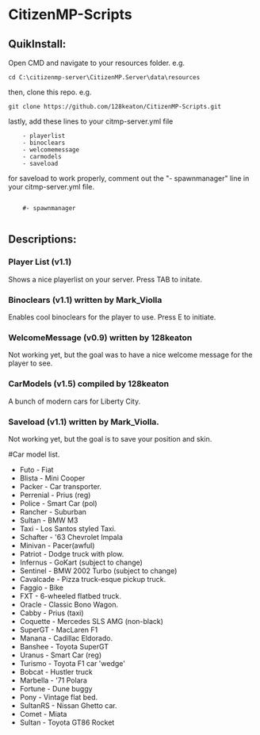 # CitizenMP-Scripts
## QuikInstall:
Open CMD and navigate to your resources folder. e.g.
```
cd C:\citizenmp-server\CitizenMP.Server\data\resources
```
then, clone this repo. e.g.
```
git clone https://github.com/128keaton/CitizenMP-Scripts.git
```
lastly, add these lines to your citmp-server.yml file
```
    - playerlist
    - binoclears
    - welcomemessage
    - carmodels
    - saveload
```
for saveload to work properly, comment out the "- spawnmanager" line in your citmp-server.yml file.

```

	#- spawnmanager
	
```
## Descriptions:

### Player List (v1.1) 
Shows a nice playerlist on your server. Press TAB to initate.

### Binoclears (v1.1) written by Mark_Violla
Enables cool binoclears for the player to use. Press E to initiate.

### WelcomeMessage (v0.9) written by 128keaton
Not working yet, but the goal was to have a nice welcome message for the player to see.

### CarModels (v1.5) compiled by 128keaton
A bunch of modern cars for Liberty City.

### Saveload (v1.1) written by Mark_Violla.
Not working yet, but the goal is to save your position and skin.

#Car model list.
* Futo - Fiat
* Blista - Mini Cooper
* Packer - Car transporter.
* Perrenial - Prius (reg)
* Police - Smart Car (pol)
* Rancher - Suburban
* Sultan - BMW M3
* Taxi - Los Santos styled Taxi.
* Schafter - '63 Chevrolet Impala
* Minivan - Pacer(awful)
* Patriot - Dodge truck with plow.
* Infernus - GoKart (subject to change)
* Sentinel - BMW 2002 Turbo (subject to change)
* Cavalcade - Pizza truck-esque pickup truck.
* Faggio - Bike
* FXT - 6-wheeled flatbed truck.
* Oracle - Classic Bono Wagon.
* Cabby - Prius (taxi)
* Coquette - Mercedes SLS AMG (non-black)
* SuperGT - MacLaren F1
* Manana - Cadillac Eldorado.
* Banshee - Toyota SuperGT
* Uranus - Smart Car (reg)
* Turismo - Toyota F1 car 'wedge'
* Bobcat - Hustler truck
* Marbella - '71 Polara
* Fortune - Dune buggy
* Pony - Vintage flat bed.
* SultanRS - Nissan Ghetto car.
* Comet - Miata
* Sultan - Toyota GT86 Rocket

